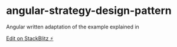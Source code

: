 # angular-strategy-design-pattern

Angular written adaptation of the example explained in <a href="https://refactoring.guru/design-patterns/strategy" target="_blank">

[Edit on StackBlitz ⚡️](https://stackblitz.com/edit/angular-strategy-design-pattern)